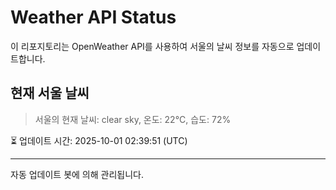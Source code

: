 
# Weather API Status

이 리포지토리는 OpenWeather API를 사용하여 서울의 날씨 정보를 자동으로 업데이트합니다.

## 현재 서울 날씨
> 서울의 현재 날씨: clear sky, 온도: 22°C, 습도: 72%

⏳ 업데이트 시간: 2025-10-01 02:39:51 (UTC)

---
자동 업데이트 봇에 의해 관리됩니다.
